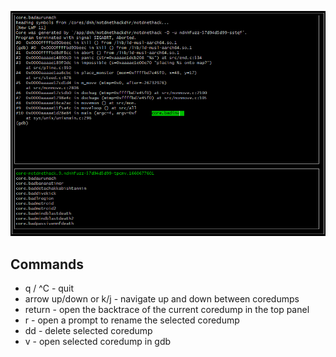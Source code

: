 ![Coredump viewer image](/viewer.png)

## Commands
-  q / ^C - quit
- arrow up/down or k/j - navigate up and down between coredumps
- return - open the backtrace of the current coredump in the top panel
- r - open a prompt to rename the selected coredump
- dd - delete selected coredump
- v - open selected coredump in gdb
